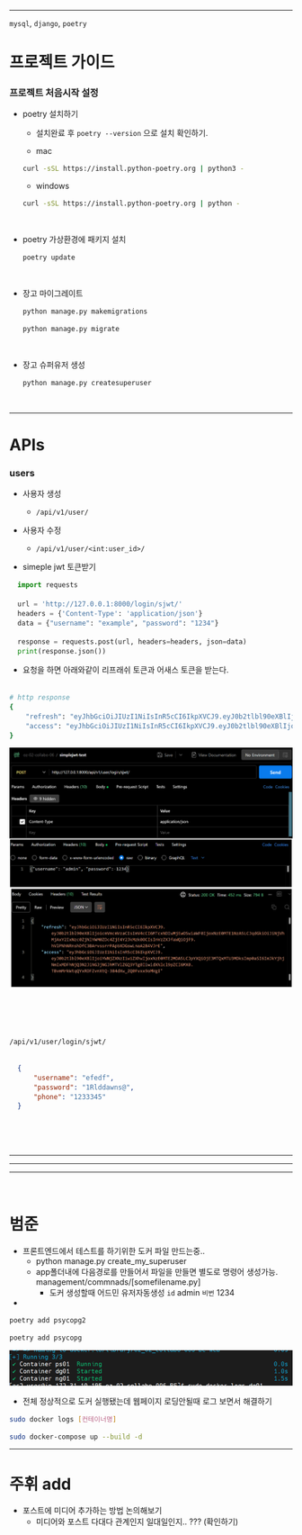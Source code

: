 
---  

`mysql`, `django`, `poetry`

# 프로젝트 가이드  

### 프로젝트 처음시작 설정  

- poetry 설치하기  
  - 설치완료 후 `poetry --version` 으로 설치 확인하기.  

  - mac  
  ```bash
  curl -sSL https://install.python-poetry.org | python3 -
  ```

  - windows  
  ```bash
  curl -sSL https://install.python-poetry.org | python -
  ```

<br>

- poetry 가상환경에 패키지 설치  
   
  ```bash
  poetry update
  ```

<br>

- 장고 마이그레이트  

  ```bash
  python manage.py makemigrations
  ```

  ```bash
  python manage.py migrate
  ```

<br>

- 장고 슈퍼유저 생성  

  ```bash
  python manage.py createsuperuser
  ```

<br>


---  

# APIs  

### users

- 사용자 생성
  - `/api/v1/user/`

- 사용자 수정
  - `/api/v1/user/<int:user_id>/`


- simeple jwt 토큰받기

```python
  import requests

  url = 'http://127.0.0.1:8000/login/sjwt/'
  headers = {'Content-Type': 'application/json'}
  data = {"username": "example", "password": "1234"}

  response = requests.post(url, headers=headers, json=data)
  print(response.json())
```
- 요청을 하면 아래와같이 리프래쉬 토큰과 어새스 토큰을 받는다.

```bash

# http response
{
    "refresh": "eyJhbGciOiJIUzI1NiIsInR5cCI6IkpXVCJ9.eyJ0b2tlbl90eXBlIjoicmVmcmVzaCIsImV4cCI6MTcxNDEyMzU5MywiaWF0IjoxNzE0MDM3MTkzLCJqdGkiOiI1MmQ4N2IwOGM0NTU0YTU4YThkNTA4Nzg5ODBjM2IzMSIsInVzZXJfaWQiOjF9.XInfEFNPpafiY1h6kzqJixhyeg3oyABjvS6ZL2TvKOw",
    "access": "eyJhbGciOiJIUzI1NiIsInR5cCI6IkpXVCJ9.eyJ0b2tlbl90eXBlIjoiYWNjZXNzIiwiZXhwIjoxNzE0MDM3NDkzLCJpYXQiOjE3MTQwMzcxOTMsImp0aSI6IjRmZWU3ODc4ZmJiOTRmMTc5MmQxNzBiOGYxOWJhNDNhIiwidXNlcl9pZCI6MX0.hADxc7ys6uGAnVyNFs_oFBHIZhkbZiyJpKbl93Kt-g0"
}

```


![alt text](images/markdown-image.png)  

<br>

<br>

<br>

`/api/v1/user/login/sjwt/`

```json

  {
      "username": "efedf", 
      "password": "1Rlddawns@", 
      "phone": "1233345"
  }

```

<br>

<br>

<br>

---  
---  
---  

<br>

# 범준
- 프론트엔드에서 테스트를 하기위한 도커 파일 만드는중..  
  -  python manage.py create_my_superuser
  -  app폴더내에 다음경로를 만들어서 파일을 만들면 별도로 명령어 생성가능. management/commnads/[somefilename.py]
     -  도커 생성할때 어드민 유저자동생성 `id` admin `비번` 1234
-  





```bash
poetry add psycopg2
```

```bash
poetry add psycopg
```

![alt text](images/markdown-image-1.png)

- 전체 정상적으로 도커 실행됐는데 웹페이지 로딩안될때 로그 보면서 해결하기  
```bash
sudo docker logs [컨테이너명]
```


```bash
sudo docker-compose up --build -d
```


---




# 주휘 add
- 포스트에 미디어 추가하는 방법 논의해보기
  - 미디어와 포스트 다대다 관계인지 일대일인지.. ??? (확인하기)



